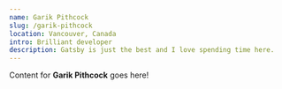 ```yaml
---
name: Garik Pithcock
slug: /garik-pithcock
location: Vancouver, Canada
intro: Brilliant developer
description: Gatsby is just the best and I love spending time here.
---
```

Content for **Garik Pithcock** goes here!